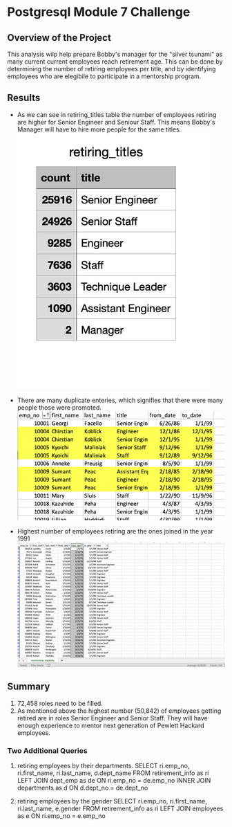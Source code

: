 # Postgresql Module 7 Challenge #

## Overview of the Project ##
 This analysis wilp help prepare Bobby's manager for the "silver tsunami" as many current current employees reach retirement age. This can be done by determining the number of retiring employees per title, and by identifying employees who are elegibile to participate in a mentorship program.
 
 ## Results ##
 - As we can see in retiring_titles table the number of employees retiring are higher for Senior Engineer and Seniour Staff. This means Bobby's Manager will have to hire more people for the same titles.
 ![this is an image](https://github.com/dhwaniagrawal/Pewlett-Hackard-Analysis/blob/main/retiring_titles.png)
 
 - There are many duplicate enteries, which signifies that there were many people those were promoted.
 ![this is an image](https://github.com/dhwaniagrawal/Pewlett-Hackard-Analysis/blob/main/Retirement_titles.png)
 
 - Highest number of employees retiring are the ones joined in the year 1991 
 ![this is an image](https://github.com/dhwaniagrawal/Pewlett-Hackard-Analysis/blob/main/Mentorship_eligibilty_%20filtered.png)
 
 
## Summary ##
1. 72,458 roles need to be filled.
2. As mentioned above the highest number (50,842) of employees getting retired are in roles Senior Engineer and Senior Staff. They will have enough experience to mentor next generation of Pewlett Hackard employees.

### Two Additional Queries ###
1. retiring employees by their departments.
SELECT ri.emp_no,
		ri.first_name,
		ri.last_name,
		d.dept_name
FROM retirement_info as ri
LEFT JOIN dept_emp as de
ON ri.emp_no = de.emp_no
INNER JOIN departments as d
ON d.dept_no = de.dept_no

2. retiring employees by the gender
SELECT ri.emp_no,
		ri.first_name,
		ri.last_name,
		e.gender
FROM retirement_info as ri
LEFT JOIN employees as e
ON ri.emp_no = e.emp_no

